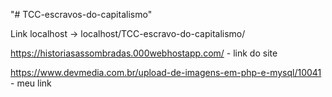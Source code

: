 "# TCC-escravos-do-capitalismo" 

Link localhost -> localhost/TCC-escravo-do-capitalismo/

https://historiasassombradas.000webhostapp.com/ - link do site

https://www.devmedia.com.br/upload-de-imagens-em-php-e-mysql/10041 - meu link
